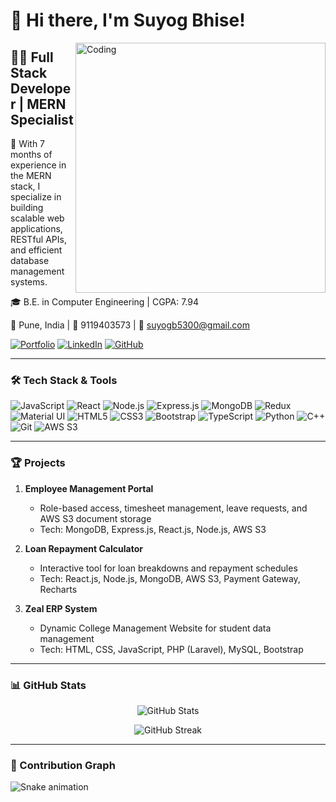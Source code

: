 # 👋 Hi there, I'm Suyog Bhise!

<img align="right" alt="Coding" width="400" src="https://media.giphy.com/media/13HgwGsXF0aiGY/giphy.gif">

## 👨‍💻 Full Stack Developer | MERN Specialist

🚀 With 7 months of experience in the MERN stack, I specialize in building scalable web applications, RESTful APIs, and efficient database management systems.

🎓 B.E. in Computer Engineering | CGPA: 7.94

📍 Pune, India | 📱 9119403573 | 📧 suyogb5300@gmail.com

[![Portfolio](https://img.shields.io/badge/-Portfolio-0A0A0A?style=flat-square&logo=dev.to&logoColor=white)](YOUR_PORTFOLIO_LINK)
[![LinkedIn](https://img.shields.io/badge/-LinkedIn-0077B5?style=flat-square&logo=Linkedin&logoColor=white)](YOUR_LINKEDIN_LINK)
[![GitHub](https://img.shields.io/badge/-GitHub-181717?style=flat-square&logo=github&logoColor=white)](YOUR_GITHUB_LINK)

---

### 🛠️ Tech Stack & Tools

![JavaScript](https://img.shields.io/badge/-JavaScript-F7DF1E?style=flat-square&logo=javascript&logoColor=black)
![React](https://img.shields.io/badge/-React-61DAFB?style=flat-square&logo=react&logoColor=black)
![Node.js](https://img.shields.io/badge/-Node.js-339933?style=flat-square&logo=node.js&logoColor=white)
![Express.js](https://img.shields.io/badge/-Express.js-000000?style=flat-square&logo=express&logoColor=white)
![MongoDB](https://img.shields.io/badge/-MongoDB-47A248?style=flat-square&logo=mongodb&logoColor=white)
![Redux](https://img.shields.io/badge/-Redux-764ABC?style=flat-square&logo=redux&logoColor=white)
![Material UI](https://img.shields.io/badge/-Material%20UI-0081CB?style=flat-square&logo=material-ui&logoColor=white)
![HTML5](https://img.shields.io/badge/-HTML5-E34F26?style=flat-square&logo=html5&logoColor=white)
![CSS3](https://img.shields.io/badge/-CSS3-1572B6?style=flat-square&logo=css3&logoColor=white)
![Bootstrap](https://img.shields.io/badge/-Bootstrap-7952B3?style=flat-square&logo=bootstrap&logoColor=white)
![TypeScript](https://img.shields.io/badge/-TypeScript-3178C6?style=flat-square&logo=typescript&logoColor=white)
![Python](https://img.shields.io/badge/-Python-3776AB?style=flat-square&logo=python&logoColor=white)
![C++](https://img.shields.io/badge/-C++-00599C?style=flat-square&logo=c%2B%2B&logoColor=white)
![Git](https://img.shields.io/badge/-Git-F05032?style=flat-square&logo=git&logoColor=white)
![AWS S3](https://img.shields.io/badge/-AWS%20S3-569A31?style=flat-square&logo=amazon-aws&logoColor=white)

---

### 🏆 Projects

1. **Employee Management Portal**
   - Role-based access, timesheet management, leave requests, and AWS S3 document storage
   - Tech: MongoDB, Express.js, React.js, Node.js, AWS S3

2. **Loan Repayment Calculator**
   - Interactive tool for loan breakdowns and repayment schedules
   - Tech: React.js, Node.js, MongoDB, AWS S3, Payment Gateway, Recharts

3. **Zeal ERP System**
   - Dynamic College Management Website for student data management
   - Tech: HTML, CSS, JavaScript, PHP (Laravel), MySQL, Bootstrap

---

### 📊 GitHub Stats

<p align="center">
  <img src="https://github-readme-stats.vercel.app/api?username=YOUR_GITHUB_USERNAME&show_icons=true&theme=radical" alt="GitHub Stats" />
</p>

<p align="center">
  <img src="https://github-readme-streak-stats.herokuapp.com/?user=YOUR_GITHUB_USERNAME&theme=radical" alt="GitHub Streak" />
</p>

---

### 🐍 Contribution Graph

![Snake animation](https://github.com/YOUR_GITHUB_USERNAME/YOUR_GITHUB_USERNAME/blob/output/snake.svg)
